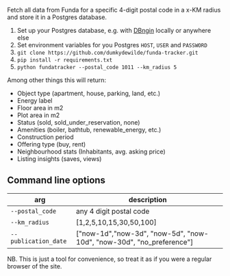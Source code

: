 Fetch all data from Funda for a specific 4-digit postal code in a x-KM radius and store it in a Postgres database.

1. Set up your Postgres database, e.g. with [DBngin](https://dbngin.com/) locally or anywhere else
2. Set environment variables for you Postgres `HOST`, `USER` and `PASSWORD`
3. `git clone https://github.com/dumkydewilde/funda-tracker.git`
4. `pip install -r requirements.txt`
5. `python fundatracker --postal_code 1011 --km_radius 5`

Among other things this will return:
- Object type (apartment, house, parking, land, etc.)
- Energy label
- Floor area in m2
- Plot area in m2
- Status (sold, sold_under_reservation, none)
- Amenities (boiler, bathtub, renewable_energy, etc.)
- Construction period
- Offering type (buy, rent)
- Neighbourhood stats (Inhabitants, avg. asking price)
- Listing insights (saves, views)

## Command line options
| arg | description |
| --- | ---- |
| `--postal_code` | any 4 digit postal code  |
| `--km_radius` | [1,2,5,10,15,30,50,100] |
| `--publication_date` | ["now-1d","now-3d", "now-5d", "now-10d", "now-30d", "no_preference"] |


NB. This is just a tool for convenience, so treat it as if you were a regular browser of the site.
